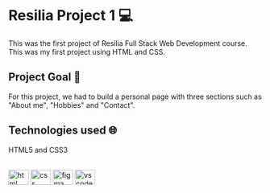 # Resilia Project 1 💻	
This was the first project of Resilia Full Stack Web Development course. This was my first project using HTML and CSS.

##  Project Goal 📍
For this project, we had to build a personal page with three sections such as "About me", "Hobbies" and "Contact". 

## Technologies used 🌐
HTML5 and CSS3
<div style="display: inline_block"><br>
<img align="center" alt="html" height="30" width="40" src="https://user-images.githubusercontent.com/25181517/117447535-f00a3a00-af3d-11eb-89bf-45aaf56dbaf1.png">
<img align="center" alt="css" height="30" width="40" src="https://user-images.githubusercontent.com/25181517/183898674-75a4a1b1-f960-4ea9-abcb-637170a00a75.png">
<img align="center" alt="figma" height="30" width="40" src="https://user-images.githubusercontent.com/25181517/189715289-df3ee512-6eca-463f-a0f4-c10d94a06b2f.png">
<img align="center" alt="vscode" height="30" width="40" src="https://user-images.githubusercontent.com/25181517/182618272-390ab138-7b29-44a0-85a2-62633957d815.png">
</div>


